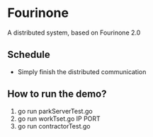 # Fourinone
A distributed system, based on Fourinone 2.0

## Schedule
- Simply finish the distributed communication

## How to run the demo?
1. go run parkServerTest.go
2. go run workTset.go IP PORT
3. go run contractorTest.go

